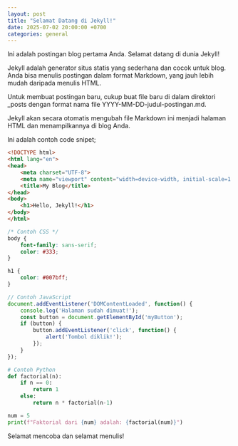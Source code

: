 ```yaml
---
layout: post
title: "Selamat Datang di Jekyll!"
date: 2025-07-02 20:00:00 +0700
categories: general
---
```


Ini adalah postingan blog pertama Anda. Selamat datang di dunia Jekyll!

Jekyll adalah generator situs statis yang sederhana dan cocok untuk blog. Anda bisa menulis postingan dalam format Markdown, yang jauh lebih mudah daripada menulis HTML.

Untuk membuat postingan baru, cukup buat file baru di dalam direktori _posts dengan format nama file YYYY-MM-DD-judul-postingan.md.

Jekyll akan secara otomatis mengubah file Markdown ini menjadi halaman HTML dan menampilkannya di blog Anda.

Ini adalah contoh code snipet;
```html
<!DOCTYPE html>
<html lang="en">
<head>
    <meta charset="UTF-8">
    <meta name="viewport" content="width=device-width, initial-scale=1.0">
    <title>My Blog</title>
</head>
<body>
    <h1>Hello, Jekyll!</h1>
</body>
</html>
```

```css
/* Contoh CSS */
body {
    font-family: sans-serif;
    color: #333;
}

h1 {
    color: #007bff;
}
```

```javascript
// Contoh JavaScript
document.addEventListener('DOMContentLoaded', function() {
    console.log('Halaman sudah dimuat!');
    const button = document.getElementById('myButton');
    if (button) {
        button.addEventListener('click', function() {
            alert('Tombol diklik!');
        });
    }
});
```

```python
# Contoh Python
def factorial(n):
    if n == 0:
        return 1
    else:
        return n * factorial(n-1)

num = 5
print(f"Faktorial dari {num} adalah: {factorial(num)}")
```

Selamat mencoba dan selamat menulis!